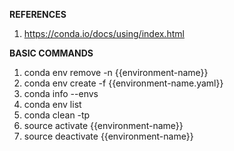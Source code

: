 **REFERENCES**
 1. https://conda.io/docs/using/index.html

**BASIC COMMANDS**

 1. conda env remove -n {{environment-name}}
 2. conda env create -f {{environment-name.yaml}}
 3. conda info --envs
 4. conda env list
 5. conda clean -tp 
 4. source activate {{environment-name}}
 5. source deactivate {{environment-name}}


